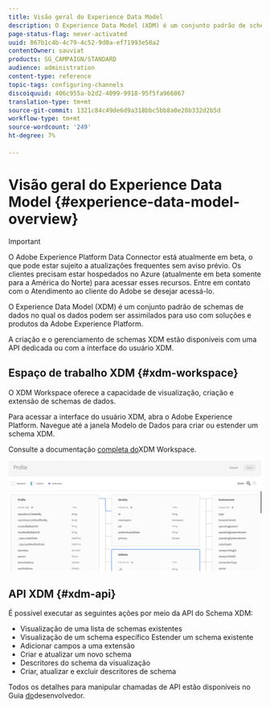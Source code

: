 ```yaml
---
title: Visão geral do Experience Data Model
description: O Experience Data Model (XDM) é um conjunto padrão de schemas de dados no qual os dados podem ser assimilados para uso com soluções e produtos da Adobe Experience Platform.
page-status-flag: never-activated
uuid: 867b1c4b-4c79-4c52-9d0a-ef71993e50a2
contentOwner: sauviat
products: SG_CAMPAIGN/STANDARD
audience: administration
content-type: reference
topic-tags: configuring-channels
discoiquuid: 406c955a-b2d2-4099-9918-95f5fa966067
translation-type: tm+mt
source-git-commit: 1321c84c49de6d9a318bbc5bb8a0e28b332d2b5d
workflow-type: tm+mt
source-wordcount: '249'
ht-degree: 7%

---
```



# Visão geral do Experience Data Model {#experience-data-model-overview}

>[!IMPORTANT]
>
>O Adobe Experience Platform Data Connector está atualmente em beta, o que pode estar sujeito a atualizações frequentes sem aviso prévio. Os clientes precisam estar hospedados no Azure (atualmente em beta somente para a América do Norte) para acessar esses recursos. Entre em contato com o Atendimento ao cliente do Adobe se desejar acessá-lo.

O Experience Data Model (XDM) é um conjunto padrão de schemas de dados no qual os dados podem ser assimilados para uso com soluções e produtos da Adobe Experience Platform.

A criação e o gerenciamento de schemas XDM estão disponíveis com uma API dedicada ou com a interface do usuário XDM.

## Espaço de trabalho XDM {#xdm-workspace}

O XDM Workspace oferece a capacidade de visualização, criação e extensão de schemas de dados.

Para acessar a interface do usuário XDM, abra o Adobe Experience Platform. Navegue até a janela Modelo de Dados para criar ou estender um schema XDM.

Consulte a documentação [completa do](https://docs.adobe.com/content/help/pt-BR/experience-platform/xdm/api/getting-started.html)XDM Workspace.

![](assets/aep_xdmworkspace.png)

## API XDM {#xdm-api}

É possível executar as seguintes ações por meio da API do Schema XDM:

* Visualização de uma lista de schemas existentes
* Visualização de um schema específico Estender um schema existente
* Adicionar campos a uma extensão
* Criar e atualizar um novo schema
* Descritores do schema da visualização
* Criar, atualizar e excluir descritores de schema

Todos os detalhes para manipular chamadas de API estão disponíveis no Guia [do](https://docs.adobe.com/content/help/pt-BR/experience-platform/xdm/api/getting-started.html)desenvolvedor.
